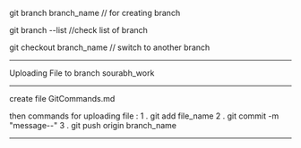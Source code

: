 git branch branch_name // for creating branch

git branch --list //check list of branch

git checkout branch_name // switch to another branch

----------------------

Uploading File to branch sourabh_work

---------------------

create file GitCommands.md

then commands for uploading file :
1 . git add file_name
2 . git commit -m "message--"
3 . git push origin branch_name

------------------------------
